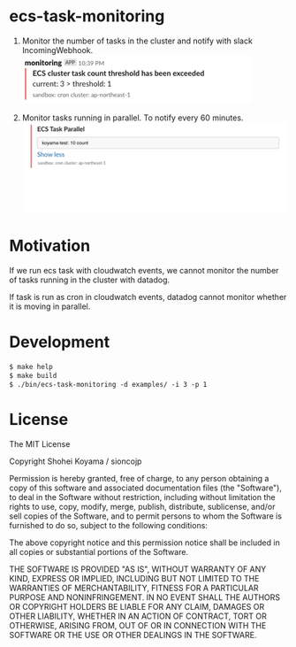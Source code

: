 # ecs-task-monitoring

1. Monitor the number of tasks in the cluster and notify with slack IncomingWebhook.
![](docs/ecs-task-monitoring01.png)

2. Monitor tasks running in parallel. To notify every 60 minutes.
![](docs/ecs-task-monitoring02.png)

# Motivation

If we run ecs task with cloudwatch events, we cannot monitor the number of tasks running in the cluster with datadog.

If task is run as cron in cloudwatch events, datadog cannot monitor whether it is moving in parallel.

# Development

```shell
$ make help
$ make build
$ ./bin/ecs-task-monitoring -d examples/ -i 3 -p 1
```

# License
The MIT License

Copyright Shohei Koyama / sioncojp

Permission is hereby granted, free of charge, to any person obtaining a copy of this software and associated documentation files (the "Software"), to deal in the Software without restriction, including without limitation the rights to use, copy, modify, merge, publish, distribute, sublicense, and/or sell copies of the Software, and to permit persons to whom the Software is furnished to do so, subject to the following conditions:

The above copyright notice and this permission notice shall be included in all copies or substantial portions of the Software.

THE SOFTWARE IS PROVIDED "AS IS", WITHOUT WARRANTY OF ANY KIND, EXPRESS OR IMPLIED, INCLUDING BUT NOT LIMITED TO THE WARRANTIES OF MERCHANTABILITY, FITNESS FOR A PARTICULAR PURPOSE AND NONINFRINGEMENT. IN NO EVENT SHALL THE AUTHORS OR COPYRIGHT HOLDERS BE LIABLE FOR ANY CLAIM, DAMAGES OR OTHER LIABILITY, WHETHER IN AN ACTION OF CONTRACT, TORT OR OTHERWISE, ARISING FROM, OUT OF OR IN CONNECTION WITH THE SOFTWARE OR THE USE OR OTHER DEALINGS IN THE SOFTWARE.
